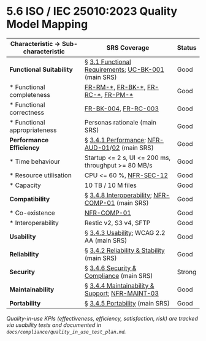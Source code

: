# 5.6 ISO / IEC 25010:2023 Quality Model Mapping

| Characteristic → Sub-characteristic | SRS Coverage                                                                                                                                                     | Status |
|-------------------------------------|------------------------------------------------------------------------------------------------------------------------------------------------------------------|--------|
| **Functional Suitability**          | § [3.1 Functional Requirements](3-1-Functional-Requirements.md); [UC-BK-001](UC-BK-001.md) (main SRS)                                                            | Good   |
| * Functional completeness           | [FR-RM-*](3-1-1-Repository-Management.md), [FR-BK-*](3-1-2-Backup-Operations.md), [FR-RC-*](3-1-4-Recovery-Operations.md), [FR-PM-*](3-1-5-Policy-Management.md) | Good   |
| * Functional correctness            | [FR-BK-004](3-1-2-Backup-Operations.md#frBk004), [FR-RC-003](3-1-4-Recovery-Operations.md#frRc003)                                                               | Good   |
| * Functional appropriateness        | Personas rationale (main SRS)                                                                                                                                    | Good   |
| **Performance Efficiency**          | § [3.4.1 Performance](3-4-1-Performance.md); [NFR-AUD-01](3-4-1-Performance.md#nfrAud01)/[02](3-4-1-Performance.md#nfrAud02) (main SRS)                          | Good   |
| * Time behaviour                    | Startup <= 2 s, UI <= 200 ms, throughput >= 80 MB/s                                                                                                                 | Good   |
| * Resource utilisation              | CPU <= 60 %, [NFR-SEC-12](3-4-6-Security-Compliance.md#nfrSec12)                                                                                                  | Good   |
| * Capacity                          | 10 TB / 10 M files                                                                                                                                               | Good   |
| **Compatibility**                   | § [3.4.8 Interoperability](3-4-8-Interoperability.md); [NFR-COMP-01](3-4-8-Interoperability.md#nfrComp01) (main SRS)                                             | Good   |
| * Co-existence                      | [NFR-COMP-01](3-4-8-Interoperability.md#nfrComp01)                                                                                                               | Good   |
| * Interoperability                  | Restic v2, S3 v4, SFTP                                                                                                                                           | Good   |
| **Usability**                       | § [3.4.3 Usability](3-4-3-Usability.md); WCAG 2.2 AA (main SRS)                                                                                                  | Good   |
| **Reliability**                     | § [3.4.2 Reliability & Stability](3-4-2-Reliability-Stability.md) (main SRS)                                                                                     | Good   |
| **Security**                        | § [3.4.6 Security & Compliance](3-4-6-Security-Compliance.md) (main SRS)                                                                                         | Strong |
| **Maintainability**                 | § [3.4.4 Maintainability & Support](3-4-4-Maintainability-Support.md); [NFR-MAINT-03](3-4-4-Maintainability-Support.md#nfrMaint03)                               | Good   |
| **Portability**                     | § [3.4.5 Portability](3-4-5-Portability.md) (main SRS)                                                                                                           | Good   |

*Quality-in-use KPIs (effectiveness, efficiency, satisfaction, risk) are tracked via usability tests and documented in `docs/compliance/quality_in_use_test_plan.md`.*